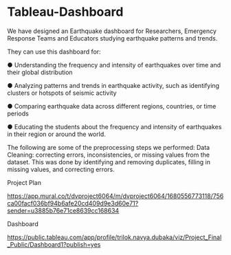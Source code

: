 # Tableau-Dashboard
We have designed an Earthquake dashboard for Researchers, Emergency Response Teams and Educators studying earthquake patterns and trends. 

They can use this dashboard for:

●	Understanding the frequency and intensity of earthquakes over time and their global distribution

●	Analyzing patterns and trends in earthquake activity, such as identifying clusters or hotspots of seismic activity

●	Comparing earthquake data across different regions, countries, or time periods

●	Educating the students about the frequency and intensity of earthquakes in their region or around the world.

The following are some of the preprocessing steps we performed:
Data Cleaning: correcting errors, inconsistencies, or missing values from the dataset. This was done by identifying and removing duplicates, filling in missing values, and correcting errors.


Project Plan

https://app.mural.co/t/dvproject6064/m/dvproject6064/1680556773118/756ca00facf036bf94b6afe20cd409d9e3d60e71?sender=u3885b76e71ce8639cc168634

Dashboard

https://public.tableau.com/app/profile/trilok.navya.dubaka/viz/Project_Final_Public/Dashboard1?publish=yes


